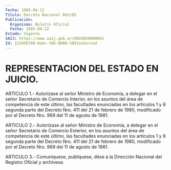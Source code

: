 ```yaml
---
Fecha: 1985-04-12
Título: Decreto Nacional 663/85
Publicación:
  Organismo: Boletín Oficial
  Fecha: 1985-04-22
Estado: Vigente
SAIJ: https://www.saij.gob.ar/DN19850000663
Id: 123456789-0abc-366-0000-5891soterced
---
```

# REPRESENTACION DEL ESTADO EN JUICIO.

<a id="1"></a>
ARTICULO  1.-  Autorízase  al señor Ministro de Economía, a delegar en el señor Secretario de Comercio  Interior,  en  los  asuntos del área  de  competencia de este último, las facultades enunciadas  en los artículos  1  y  8 segunda parte del Decreto Nro. 411 del 21 de febrero de 1980, modificado  por  el  Decreto  Nro.  969  del 11 de agosto de 1981.

<a id="2"></a>
ARTICULO  2.-  Autorízase  al señor Ministro de Economía, a delegar en el señor Secretario de Comercio  Exterior,  en  los  asuntos del área  de  competencia de este último, las facultades enunciadas  en los artículos  1  y  8 segunda parte del Decreto Nro. 411 del 21 de febrero de 1980, modificado  por  el  Decreto  Nro.  969  del 11 de agosto de 1981.

<a id="3"></a>
ARTICULO  3.- Comuníquese, publíquese, dése a la Dirección Nacional del Registro Oficial y archívese.